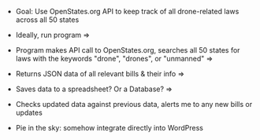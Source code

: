 - Goal: Use OpenStates.org API to keep track of all drone-related laws across all 50 states

- Ideally, run program =>
- Program makes API call to OpenStates.org, searches all 50 states for laws
  with the keywords "drone", "drones", or "unmanned" =>
- Returns JSON data of all relevant bills & their info =>
- Saves data to a spreadsheet? Or a Database? =>
- Checks updated data against previous data, alerts me to any new bills or updates

- Pie in the sky: somehow integrate directly into WordPress
